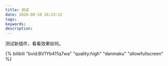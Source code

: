 ```yaml
---
title: 测试
date: 2020-08-10 16:23:12
tags:
keywords:
description:
---
```


测试新插件，看看效果如何。



<!--more-->







{% bilibili "bvid:BV1Yb411q7wa" "quality:high" "danmaku" "allowfullscreen" %}